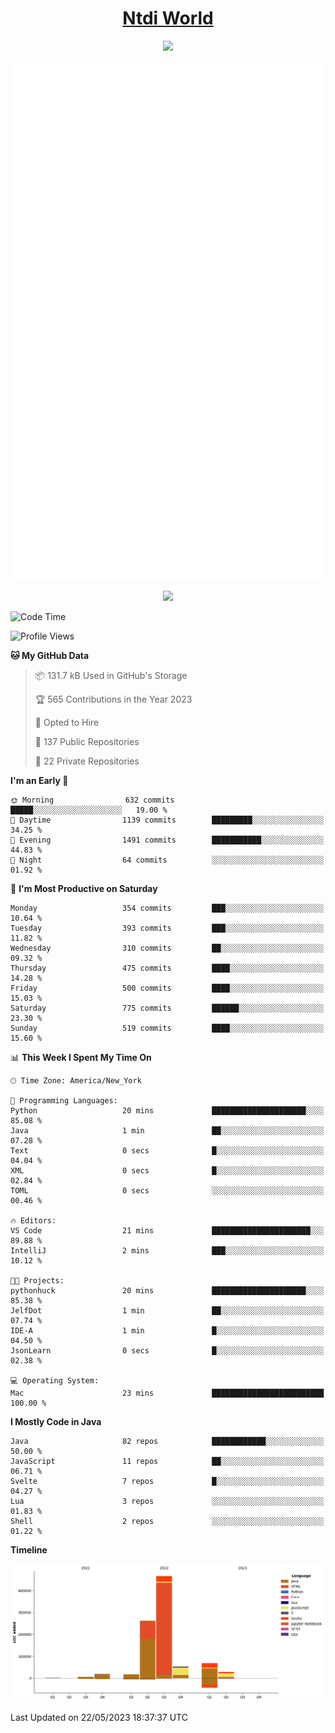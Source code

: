 <h1 align="center"><a href="https://www.ntdi.world">Ntdi World</a></h1>
<p align="center">
  <a href="https://github.com/n-tdi"><img src="https://readme-typing-svg.herokuapp.com?lines=FullStack+Developer;Web+Developer;Open-Source+Enthusiast;Java+Developer;Spigot-API%20Developer;&center=true&width=500&height=50"></a>
</p>

<div align="center">
  <img src="/github-metrics.svg"></img>
  
  <img src="https://komarev.com/ghpvc/?username=n-tdi&color=green"></img>
</div>

<!-- May use later.. idk -->
<!-- <a href="http://www.github.com/n-tdi"><img src="https://github-readme-stats.vercel.app/api?username=n-tdi&show_icons=true&hide=&count_private=true&title_color=0891b2&text_color=ffffff&icon_color=0891b2&bg_color=1c1917&hide_border=true&show_icons=true" alt="n-tdi's GitHub stats" /></a> -->

<!--START_SECTION:waka-->
![Code Time](http://img.shields.io/badge/Code%20Time-247%20hrs%2051%20mins-blue)

![Profile Views](http://img.shields.io/badge/Profile%20Views-1-blue)

**🐱 My GitHub Data** 

> 📦 131.7 kB Used in GitHub's Storage 
 > 
> 🏆 565 Contributions in the Year 2023
 > 
> 💼 Opted to Hire
 > 
> 📜 137 Public Repositories 
 > 
> 🔑 22 Private Repositories 
 > 
**I'm an Early 🐤** 

```text
🌞 Morning                632 commits         █████░░░░░░░░░░░░░░░░░░░░   19.00 % 
🌆 Daytime                1139 commits        █████████░░░░░░░░░░░░░░░░   34.25 % 
🌃 Evening                1491 commits        ███████████░░░░░░░░░░░░░░   44.83 % 
🌙 Night                  64 commits          ░░░░░░░░░░░░░░░░░░░░░░░░░   01.92 % 
```
📅 **I'm Most Productive on Saturday** 

```text
Monday                   354 commits         ███░░░░░░░░░░░░░░░░░░░░░░   10.64 % 
Tuesday                  393 commits         ███░░░░░░░░░░░░░░░░░░░░░░   11.82 % 
Wednesday                310 commits         ██░░░░░░░░░░░░░░░░░░░░░░░   09.32 % 
Thursday                 475 commits         ████░░░░░░░░░░░░░░░░░░░░░   14.28 % 
Friday                   500 commits         ████░░░░░░░░░░░░░░░░░░░░░   15.03 % 
Saturday                 775 commits         ██████░░░░░░░░░░░░░░░░░░░   23.30 % 
Sunday                   519 commits         ████░░░░░░░░░░░░░░░░░░░░░   15.60 % 
```


📊 **This Week I Spent My Time On** 

```text
🕑︎ Time Zone: America/New_York

💬 Programming Languages: 
Python                   20 mins             █████████████████████░░░░   85.08 % 
Java                     1 min               ██░░░░░░░░░░░░░░░░░░░░░░░   07.28 % 
Text                     0 secs              █░░░░░░░░░░░░░░░░░░░░░░░░   04.04 % 
XML                      0 secs              █░░░░░░░░░░░░░░░░░░░░░░░░   02.84 % 
TOML                     0 secs              ░░░░░░░░░░░░░░░░░░░░░░░░░   00.46 % 

🔥 Editors: 
VS Code                  21 mins             ██████████████████████░░░   89.88 % 
IntelliJ                 2 mins              ███░░░░░░░░░░░░░░░░░░░░░░   10.12 % 

🐱‍💻 Projects: 
pythonhuck               20 mins             █████████████████████░░░░   85.38 % 
JelfDot                  1 min               ██░░░░░░░░░░░░░░░░░░░░░░░   07.74 % 
IDE-A                    1 min               █░░░░░░░░░░░░░░░░░░░░░░░░   04.50 % 
JsonLearn                0 secs              █░░░░░░░░░░░░░░░░░░░░░░░░   02.38 % 

💻 Operating System: 
Mac                      23 mins             █████████████████████████   100.00 % 
```

**I Mostly Code in Java** 

```text
Java                     82 repos            ████████████░░░░░░░░░░░░░   50.00 % 
JavaScript               11 repos            ██░░░░░░░░░░░░░░░░░░░░░░░   06.71 % 
Svelte                   7 repos             █░░░░░░░░░░░░░░░░░░░░░░░░   04.27 % 
Lua                      3 repos             ░░░░░░░░░░░░░░░░░░░░░░░░░   01.83 % 
Shell                    2 repos             ░░░░░░░░░░░░░░░░░░░░░░░░░   01.22 % 
```



**Timeline**

![Lines of Code chart](https://raw.githubusercontent.com/n-tdi/n-tdi/main/assets/bar_graph.png)


 Last Updated on 22/05/2023 18:37:37 UTC
<!--END_SECTION:waka-->
